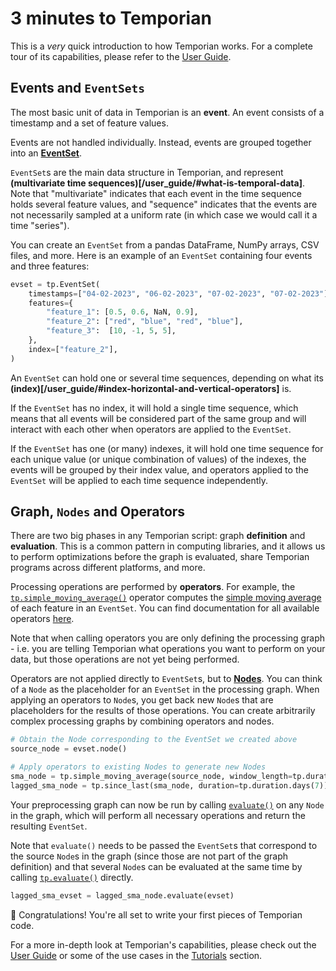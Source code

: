 # 3 minutes to Temporian

This is a _very_ quick introduction to how Temporian works. For a complete tour of its capabilities, please refer to the [User Guide](/user_guide).

## Events and `EventSets`

The most basic unit of data in Temporian is an **event**. An event consists of a timestamp and a set of feature values.

Events are not handled individually. Instead, events are grouped together into an **[EventSet](/reference/temporian/implementation/numpy/data/event_set)**.

`EventSet`s are the main data structure in Temporian, and represent **(multivariate time sequences)[/user_guide/#what-is-temporal-data]**. Note that "multivariate" indicates that each event in the time sequence holds several feature values, and "sequence" indicates that the events are not necessarily sampled at a uniform rate (in which case we would call it a time "series").

You can create an `EventSet` from a pandas DataFrame, NumPy arrays, CSV files, and more. Here is an example of an `EventSet` containing four events and three features:

```python
evset = tp.EventSet(
	timestamps=["04-02-2023", "06-02-2023", "07-02-2023", "07-02-2023"],
	features={
        "feature_1": [0.5, 0.6, NaN, 0.9],
        "feature_2": ["red", "blue", "red", "blue"],
        "feature_3":  [10, -1, 5, 5],
	},
    index=["feature_2"],
)
```

An `EventSet` can hold one or several time sequences, depending on what its **(index)[/user_guide/#index-horizontal-and-vertical-operators]** is.

If the `EventSet` has no index, it will hold a single time sequence, which means that all events will be considered part of the same group and will interact with each other when operators are applied to the `EventSet`.

If the `EventSet` has one (or many) indexes, it will hold one time sequence for each unique value (or unique combination of values) of the indexes, the events will be grouped by their index value, and operators applied to the `EventSet` will be applied to each time sequence independently.

## Graph, `Nodes` and Operators

There are two big phases in any Temporian script: graph **definition** and **evaluation**. This is a common pattern in computing libraries, and it allows us to perform optimizations before the graph is evaluated, share Temporian programs across different platforms, and more.

Processing operations are performed by **operators**. For example, the [`tp.simple_moving_average()`](/reference/temporian/core/operators/window/simple_moving_average) operator computes the [simple moving average](https://en.wikipedia.org/wiki/Moving_average) of each feature in an `EventSet`. You can find documentation for all available operators [here](/reference/temporian/core/operators/all_operators).

Note that when calling operators you are only defining the processing graph - i.e. you are telling Temporian what operations you want to perform on your data, but those operations are not yet being performed.

Operators are not applied directly to `EventSet`s, but to **[Nodes](/reference/temporian/core/data/node)**. You can think of a `Node` as the placeholder for an `EventSet` in the processing graph. When applying an operators to `Node`s, you get back new `Node`s that are placeholders for the results of those operations. You can create arbitrarily complex processing graphs by combining operators and nodes.

```python
# Obtain the Node corresponding to the EventSet we created above
source_node = evset.node()

# Apply operators to existing Nodes to generate new Nodes
sma_node = tp.simple_moving_average(source_node, window_length=tp.duration.hours(12))
lagged_sma_node = tp.since_last(sma_node, duration=tp.duration.days(7))
```

<!-- TODO: add image of the generated graph -->

Your preprocessing graph can now be run by calling [`evaluate()`](/reference/temporian/core/data/node/#temporian.core.data.node.Node.evaluate) on any `Node` in the graph, which will perform all necessary operations and return the resulting `EventSet`.

Note that `evaluate()` needs to be passed the `EventSet`s that correspond to the source `Node`s in the graph (since those are not part of the graph definition) and that several `Node`s can be evaluated at the same time by calling [`tp.evaluate()`](/reference/temporian/core/evaluation/#temporian.core.evaluation.evaluate) directly.

```python
lagged_sma_evset = lagged_sma_node.evaluate(evset)
```

🥳 Congratulations! You're all set to write your first pieces of Temporian code.

For a more in-depth look at Temporian's capabilities, please check out the [User Guide](/user_guide) or some of the use cases in the [Tutorials](/tutorials) section.
